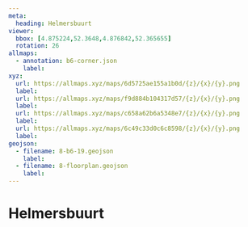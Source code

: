 ```yaml
---
meta:
  heading: Helmersbuurt
viewer:
  bbox: [4.875224,52.3648,4.876842,52.365655]
  rotation: 26
allmaps:
  - annotation: b6-corner.json
    label: 
xyz:
  url: https://allmaps.xyz/maps/6d5725ae155a1b0d/{z}/{x}/{y}.png
  label: 
  url: https://allmaps.xyz/maps/f9d884b104317d57/{z}/{x}/{y}.png
  label:
  url: https://allmaps.xyz/maps/c658a62b6a5348e7/{z}/{x}/{y}.png
  label: 
  url: https://allmaps.xyz/maps/6c49c33d0c6c8598/{z}/{x}/{y}.png
  label:   
geojson: 
  - filename: 8-b6-19.geojson
    label: 
  - filename: 8-floorplan.geojson
    label: 
---
```

# Helmersbuurt